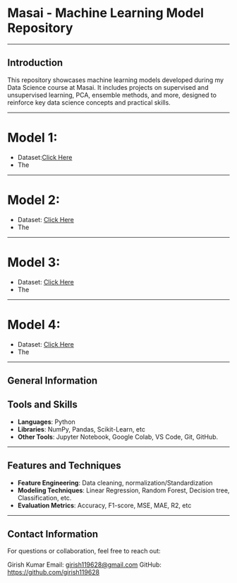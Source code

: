 # Masai - Machine Learning Model Repository

---

## Introduction
This repository showcases machine learning models developed during my Data Science course at Masai. It includes projects on supervised and unsupervised learning, PCA, ensemble methods, and more, designed to reinforce key data science concepts and practical skills.

---

# Model 1: 
- Dataset:[Click Here]()
- The 

---

# Model 2: 
- Dataset: [Click Here]()
- The
---

# Model 3: 
- Dataset: [Click Here]()
- The
---

# Model 4: 
- Dataset: [Click Here]()
- The
---

## General Information
## Tools and Skills
- **Languages**: Python
- **Libraries**: NumPy, Pandas, Scikit-Learn, etc
- **Other Tools**: Jupyter Notebook, Google Colab, VS Code, Git, GitHub.

---

## Features and Techniques
- **Feature Engineering**: Data cleaning, normalization/Standardization
- **Modeling Techniques**: Linear Regression, Random Forest, Decision tree, Classification, etc.
- **Evaluation Metrics**: Accuracy, F1-score, MSE, MAE, R2, etc

---

## Contact Information
For questions or collaboration, feel free to reach out:

Girish Kumar
Email: girish119628@gmail.com
GitHub: https://github.com/girish119628
